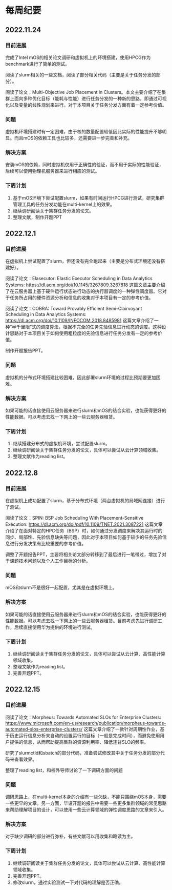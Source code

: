 # 每周纪要
## 2022.11.24

### 目前进展
完成了Intel mOS的相关论文调研和虚拟机上的环境搭建，使用HPCG作为benchmark进行了简单的测试。

阅读了slurm相关的一些文档，阅读了部分相关代码（主要是关于任务分发的部分）。

阅读了论文：Multi-Objective Job Placement in Clusters[](https://dl.acm.org/doi/10.1145/2807591.2807636)。本文主要介绍了在集群上面向多种优化目标（能耗与性能）进行任务分发的一种新的思路，即通过可视化以及变量的线性规划来进行。对于本项目关于任务分发方面有着一定参考价值。

### 问题

虚拟机环境搭建时有一定困难，由于核的数量配置较低因此实际的性能提升不够明显。而且mOS的依赖工具也比较多，还需要进一步完善和补充。

### 解决方案

安装mOS的依赖，同时虚拟机仅用于正确性的验证，而不用于实际的性能验证，后续可以使用物理机服务器来进行相应的测试。

### 下周计划

1. 基于mOS环境下尝试配置slurm，如果有时间运行HPCG进行测试，研究集群管理工具的任务分发功能在multi-kernel上的效果。
2. 继续调研阅读关于集群任务分发的论文。
3. 整理文献，制作开题PPT

## 2022.12.1

### 目前进展

在虚拟机上尝试配置了slurm，但还没有完全跑起来（主要是分布式环境还没有搭建好）。

阅读了论文：Elasecutor: Elastic Executor Scheduling in Data Analytics Systems: https://dl.acm.org/doi/10.1145/3267809.3267818 这篇文章主要介绍了在云服务器上基于硬件运行状态进行动态的执行器调度的一种弹性调度器。它对于任务所占用的硬件资源分析和信息的收集对于本项目有一定的参考价值。

阅读了论文：COBRA: Toward Provably Efficient Semi-Clairvoyant Scheduling in Data Analytics Systems: https://dl.acm.org/doi/10.1109/INFOCOM.2018.8485981 这篇文章介绍了一种“半千里眼”式的调度算法，根据不完全的任务先验信息进行动态的调度。这种设计思路对于本项目关于如何使用粗粒度的先验信息进行任务分发有一定的参考价值。

制作开题报告PPT。

### 问题

虚拟机的分布式环境搭建比较困难，因此部署slurm环境的过程比预期要更加困难。

### 解决方案

如果可能的话直接使用云服务器来进行slurm和mOS的结合实验，也能获得更好的性能数据。可以考虑去找一下网上的一些云服务器租赁。

### 下周计划

1. 继续搭建分布式的虚拟机环境，尝试配置slurm。
2. 继续调研阅读关于集群任务分发的论文，具体可以尝试从云计算领域收集。
3. 整理文献作为reading list。

## 2022.12.8

### 目前进展

在虚拟机上成功配置了slurm，基于分布式环境（两台虚拟机的局域网连接）进行了测试。

阅读了论文：SPIN: BSP Job Scheduling With Placement-Sensitive Execution: https://dl.acm.org/doi/pdf/10.1109/TNET.2021.3087221 这篇文章介绍了在面对特定的HPC任务（BSP）时，如何通过分发调度来解决其运行时的同步、局部性、先验信息缺失等问题，因此对于本项目如何基于较少的任务先验信息进行分发决策有比较重要的参考价值。

调整了开题报告PPT，主要将相关论文部分转移到了最后进行一笔带过，增加了对于课题技术问题以及个人工作目标的分析。

### 问题

mOS和slurm不是很好一起配置，尤其是在虚拟环境上。

### 解决方案

如果可能的话直接使用云服务器来进行slurm和mOS的结合实验，也能获得更好的性能数据。可以考虑去找一下网上的一些云服务器租赁。目前考虑先进行调研工作，后续直接使用华为提供的环境进行测试。

### 下周计划

1. 继续调研阅读关于集群任务分发的论文，具体可以尝试从云计算、高性能计算领域收集。
2. 整理文献作为reading list。
3. 完善开题PPT。


## 2022.12.15

### 目前进展

阅读了论文：Morpheus: Towards Automated SLOs for Enterprise Clusters: https://www.microsoft.com/en-us/research/publication/morpheus-towards-automated-slos-enterprise-clusters/ 这篇文章介绍了一款针对周期性作业，基于历史运行信息分析来自动的设置运行的目标（一般是完成时间），而避免使用用户提供的信息，从而帮助提高集群的资源利用率、降低违背SLO的频率。

研究了slurmctld和sbatch的部分代码，准备尝试修改其中关于任务分发的部分代码来查看效果。

整理了reading list，和校外导师讨论了一下调研方面的问题

### 问题

调研思路上，在multi-kernel本身的介绍有一些欠缺，不能只围绕mOS本身，需要一些更早的文章。另一方面，毕设开题的报告中需要一些更多集群领域的常见思路来帮助理解项目的设计，可以使用一些云计算领域的弹性调度思路的文章来引入。

### 解决方案

对于缺少调研的部分进行弥补，有些文献可以用收集和略读为主。

### 下周计划

1. 继续调研阅读关于集群任务分发的论文，具体可以尝试从云计算、高性能计算领域收集。
2. 完善开题PPT。
3. 修改slurm，通过实验测试一下对代码的理解是否正确。
